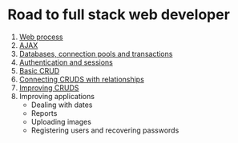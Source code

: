 # Road to full stack web developer

1. [Web process](process.md)
2. [AJAX](ajax.md)
3. [Databases, connection pools and transactions](databases.md)
4. [Authentication and sessions](auth.md)
5. [Basic CRUD](crud.md)
6. [Connecting CRUDS with relationships](cruds.md)
7. [Improving CRUDS](icruds.md)
8. Improving applications
   - Dealing with dates
   - Reports
   - Uploading images
   - Registering users and recovering passwords
